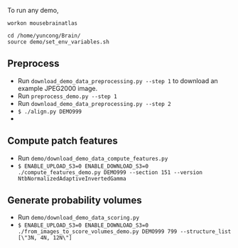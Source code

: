 To run any demo,
```
workon mousebrainatlas

cd /home/yuncong/Brain/
source demo/set_env_variables.sh
```

## Preprocess 
- Run `download_demo_data_preprocessing.py --step 1` to download an example JPEG2000 image.
- Run `preprocess_demo.py --step 1`
- Run `download_demo_data_preprocessing.py --step 2`
- `$ ./align.py DEMO999 `
- 

## Compute patch features
- Run `demo/download_demo_data_compute_features.py`
- `$ ENABLE_UPLOAD_S3=0 ENABLE_DOWNLOAD_S3=0 ./compute_features_demo.py DEMO999 --section 151 --version NtbNormalizedAdaptiveInvertedGamma`

## Generate probability volumes
- Run `demo/download_demo_data_scoring.py`
- `$ ENABLE_UPLOAD_S3=0 ENABLE_DOWNLOAD_S3=0 ./from_images_to_score_volumes_demo.py DEMO999 799 --structure_list [\"3N, 4N, 12N\"]`
